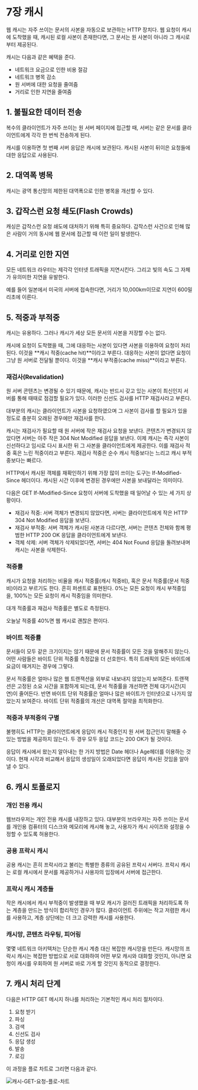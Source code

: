 # 7장 캐시

웹 캐시는 자주 쓰이는 문서의 사본을 자동으로 보관하는 HTTP 장치다. 웹 요청이 캐시에 도착했을 때, 캐시된 로컬 사본이 존재한다면, 그 문서는 원 사본이 아니라 그 캐시로부터 제공된다.

캐시는 다음과 같은 혜택을 준다.

- 네트워크 요금으로 인한 비용 절감
- 네트워크 병목 감소
- 원 서버에 대한 요청을 줄여줌
- 거리로 인한 지연을 줄여줌

## 1. 불필요한 데이터 전송

복수의 클라이언트가 자주 쓰이는 원 서버 페이지에 접근할 때, 서버는 같은 문서를 클라이언트에게 각각 한 번씩 전송하게 된다.

캐시를 이용하면 첫 번째 서버 응답은 캐시에 보관된다. 캐시된 사본이 뒤이은 요청들에 대한 응답으로 사용된다.

## 2. 대역폭 병목

캐시는 광역 통신망의 제한된 대역폭으로 인한 병목을 개선할 수 있다.

## 3. 갑작스런 요청 쇄도(Flash Crowds)

캐싱은 갑작스런 요청 쇄도에 대처하기 위해 특히 중요하다. 갑작스런 사건으로 인해 많은 사람이 거의 동시에 웹 문서에 접근할 때 이런 일이 발생한다.

## 4. 거리로 인한 지연

모든 네트워크 라우터는 제각각 인터넷 트래픽을 지연시킨다. 그리고 빛의 속도 그 자체가 유의미한 지연을 유발한다.

예를 들어 일본에서 미국의 서버에 접속한다면, 거리가 10,000km이므로 지연이 600밀리초에 이른다.

## 5. 적중과 부적중

캐시는 유용하다. 그러나 캐시가 세상 모든 문서의 사본을 저장할 수는 없다.

캐시에 요청이 도착했을 때, 그에 대응하는 사본이 있다면 사본을 이용하여 요청이 처리된다. 이것을 **캐시 적중(cache hit)**이라고 부른다. 대응하는 사본이 없다면 요청이 그냥 원 서버로 전달될 뿐이다. 이것을 **캐시 부적중(cache miss)**이라고 부른다.

### 재검사(Revalidation)

원 서버 콘텐츠는 변경될 수 있기 때문에, 캐시는 반드시 갖고 있는 사본이 최신인지 서버를 통해 때때로 점검할 필요가 있다. 이러한 신선도 검사를 HTTP 재검사라고 부른다.

대부분의 캐시는 클라이언트가 사본을 요청하였으며 그 사본이 검사를 할 필요가 있을 정도로 충분히 오래된 경우에만 재검사를 한다.

캐시는 재검사가 필요할 때 원 서버에 작은 재검사 요청을 보낸다. 콘텐츠가 변경되지 않았다면 서버는 아주 작은 304 Not Modified 응답을 보낸다. 이제 캐시는 즉각 사본이 신선하다고 임시로 다시 표시한 뒤 그 사본을 클라이언트에게 제공한다. 이를 재검사 적중 혹은 느린 적중이라고 부른다. 재검사 적중은 순수 캐시 적중보다는 느리고 캐시 부적중보다는 빠르다.

HTTP에서 캐시된 객체를 재확인하기 위해 가장 많이 쓰이는 도구는 If-Modified-Since 헤더이다. 캐시된 시간 이후에 변경된 경우에만 사본을 보내달라는 의미이다.

다음은 GET If-Modified-Since 요청이 서버에 도착했을 때 일어날 수 있는 세 가지 상황이다.

- 재검사 적중: 서버 객체가 변경되지 않았다면, 서버는 클라이언트에게 작은 HTTP 304 Not Modified 응답을 보낸다.
- 재검사 부적중: 서버 객체가 캐시된 사본과 다르다면, 서버는 콘텐츠 전체와 함께 평범한 HTTP 200 OK 응답을 클라이언트에게 보낸다.
- 객체 삭제: 서버 객체가 삭제되었다면, 서버는 404 Not Found 응답을 돌려보내며 캐시는 사본을 삭제한다.

### 적중률

캐시가 요청을 처리하는 비율을 캐시 적중률(캐시 적중비), 혹은 문서 적중률(문서 적중비)이라고 부르기도 한다. 흔히 퍼센트로 표현된다. 0%는 모든 요청이 캐시 부적중임을, 100%는 모든 요청이 캐시 적중임을 의미한다.

대개 적중률과 재검사 적중률은 별도로 측정된다.

오늘날 적중률 40%면 웹 캐시로 괜찮은 편이다.

### 바이트 적중률

문서들이 모두 같은 크기이지는 않기 때문에 문서 적중률이 모든 것을 말해주지 않는다. 어떤 사람들은 바이트 단위 적중률 측정값을 더 선호한다. 특히 트래픽의 모든 바이트에 요금이 매겨지는 경우에 그렇다.

문서 적중률은 얼마나 많은 웹 트랜잭션을 외부로 내보내지 않았는지 보여준다. 트랜잭션은 고정된 소요 시간을 포함하게 되는데, 문서 적중률을 개선하면 전체 대기시간(지연)이 줄어든다. 반면 바이트 단위 적중률은 얼마나 많은 바이트가 인터넷으로 나가지 않았는지 보여준다. 바이트 단위 적중률의 개선은 대역폭 절약을 최적화한다.

### 적중과 부적중의 구별

불행히도 HTTP는 클라이언트에게 응답이 캐시 적중인지 원 서버 접근인지 말해줄 수 있는 방법을 제공하지 않는다. 두 경우 모두 응답 코드는 200 OK가 될 것이다.

응답이 캐시에서 왔는지 알아내는 한 가지 방법은 Date 헤더나 Age헤더를 이용하는 것이다. 현재 시각과 비교해서 응답의 생성일이 오래되었다면 응답이 캐시된 것임을 알아낼 수 있다.

## 6. 캐시 토폴로지

### 개인 전용 캐시

웹브라우저는 개인 전용 캐시를 내장하고 있다. 대부분의 브라우저는 자주 쓰이는 문서를 개인용 컴퓨터의 디스크와 메모리에 캐시해 놓고, 사용자가 캐시 사이즈와 설정을 수정할 수 있도록 허용한다.

### 공용 프락시 캐시

공용 캐시는 흔히 프락시라고 불리는 특별한 종류의 공유된 프락시 서버다. 프락시 캐시는 로컬 캐시에서 문서를 제공하거나 사용자의 입장에서 서버에 접근한다.

### 프락시 캐시 계층들

작은 캐시에서 캐시 부적중이 발생했을 때 부모 캐시가 걸러진 트래픽을 처리하도록 하는 계층을 만드는 방식이 합리적인 경우가 많다. 클라이언트 주위에는 작고 저렴한 캐시를 사용하고, 계층 상단에는 더 크고 강력한 캐시를 사용한다.

### 캐시망, 콘텐츠 라우팅, 피어링

몇몇 네트워크 아키텍처는 단순한 캐시 계층 대신 복잡한 캐시망을 만든다. 캐시망의 프락시 캐시는 복잡한 방법으로 서로 대화하여 어떤 부모 캐시와 대화할 것인지, 아니면 요청이 캐시를 우회하여 원 서버로 바로 가게 할 것인지 동적으로 결정한다.

## 7. 캐시 처리 단계

다음은 HTTP GET 메시지 하나를 처리하는 기본적인 캐시 처리 절차이다.

1. 요청 받기
2. 파싱
3. 검색
4. 신선도 검사
5. 응답 생성
6. 발송
7. 로깅

이 과정을 플로 차트로 그리면 다음과 같다.

![캐시-GET-요청-플로-차트](https://github.com/user-attachments/assets/c864b276-0879-42dc-acf7-cd3af2c2bd7a)

